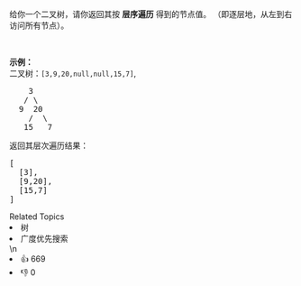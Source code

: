 <p>给你一个二叉树，请你返回其按 <strong>层序遍历</strong> 得到的节点值。 （即逐层地，从左到右访问所有节点）。</p>

<p>&nbsp;</p>

<p><strong>示例：</strong><br>
二叉树：<code>[3,9,20,null,null,15,7]</code>,</p>

<pre>    3
   / \
  9  20
    /  \
   15   7
</pre>

<p>返回其层次遍历结果：</p>

<pre>[
  [3],
  [9,20],
  [15,7]
]
</pre>
<div><div>Related Topics</div><div><li>树</li><li>广度优先搜索</li></div></div>\n<div><li>👍 669</li><li>👎 0</li></div>